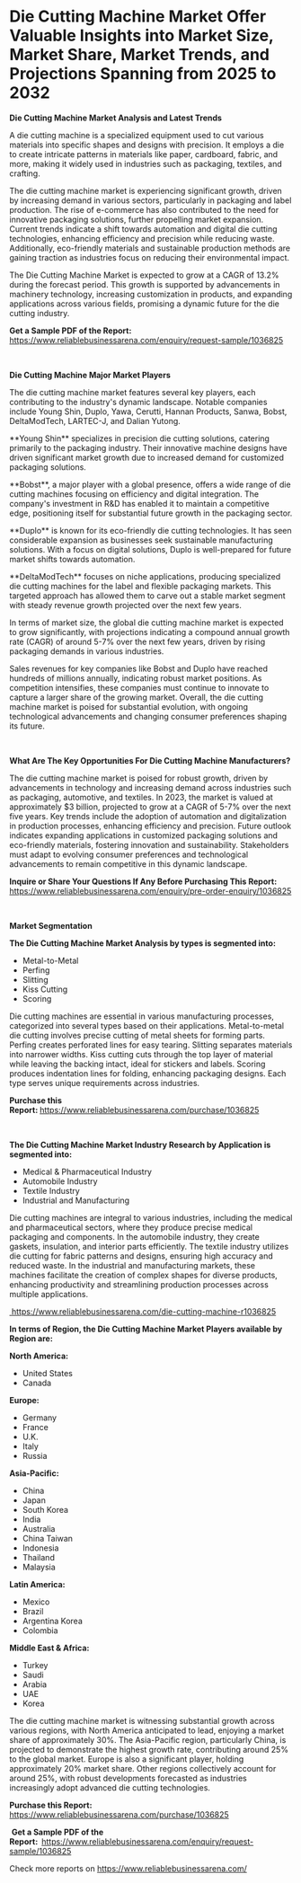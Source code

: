 <p><h1>Die Cutting Machine Market Offer Valuable Insights into Market Size, Market Share, Market Trends, and Projections Spanning from 2025 to 2032</h1></p><p><strong>Die Cutting Machine Market Analysis and Latest Trends</strong></p>
<p><p>A die cutting machine is a specialized equipment used to cut various materials into specific shapes and designs with precision. It employs a die to create intricate patterns in materials like paper, cardboard, fabric, and more, making it widely used in industries such as packaging, textiles, and crafting.</p><p>The die cutting machine market is experiencing significant growth, driven by increasing demand in various sectors, particularly in packaging and label production. The rise of e-commerce has also contributed to the need for innovative packaging solutions, further propelling market expansion. Current trends indicate a shift towards automation and digital die cutting technologies, enhancing efficiency and precision while reducing waste. Additionally, eco-friendly materials and sustainable production methods are gaining traction as industries focus on reducing their environmental impact.</p><p>The Die Cutting Machine Market is expected to grow at a CAGR of 13.2% during the forecast period. This growth is supported by advancements in machinery technology, increasing customization in products, and expanding applications across various fields, promising a dynamic future for the die cutting industry.</p></p>
<p><strong>Get a Sample PDF of the Report:&nbsp;</strong> <a href="https://www.reliablebusinessarena.com/enquiry/request-sample/1036825?utm_campaign=3173&utm_medium=2&utm_source=Github&utm_content=ia&utm_term=21032025&utm_id=die-cutting-machine">https://www.reliablebusinessarena.com/enquiry/request-sample/1036825</a></p>
<p>&nbsp;</p>
<p><strong>Die Cutting Machine Major Market Players</strong></p>
<p><p>The die cutting machine market features several key players, each contributing to the industry's dynamic landscape. Notable companies include Young Shin, Duplo, Yawa, Cerutti, Hannan Products, Sanwa, Bobst, DeltaModTech, LARTEC-J, and Dalian Yutong.</p><p>**Young Shin** specializes in precision die cutting solutions, catering primarily to the packaging industry. Their innovative machine designs have driven significant market growth due to increased demand for customized packaging solutions. </p><p>**Bobst**, a major player with a global presence, offers a wide range of die cutting machines focusing on efficiency and digital integration. The company's investment in R&D has enabled it to maintain a competitive edge, positioning itself for substantial future growth in the packaging sector.</p><p>**Duplo** is known for its eco-friendly die cutting technologies. It has seen considerable expansion as businesses seek sustainable manufacturing solutions. With a focus on digital solutions, Duplo is well-prepared for future market shifts towards automation.</p><p>**DeltaModTech** focuses on niche applications, producing specialized die cutting machines for the label and flexible packaging markets. This targeted approach has allowed them to carve out a stable market segment with steady revenue growth projected over the next few years.</p><p>In terms of market size, the global die cutting machine market is expected to grow significantly, with projections indicating a compound annual growth rate (CAGR) of around 5-7% over the next few years, driven by rising packaging demands in various industries. </p><p>Sales revenues for key companies like Bobst and Duplo have reached hundreds of millions annually, indicating robust market positions. As competition intensifies, these companies must continue to innovate to capture a larger share of the growing market. Overall, the die cutting machine market is poised for substantial evolution, with ongoing technological advancements and changing consumer preferences shaping its future.</p></p>
<p>&nbsp;</p>
<p><strong>What Are The Key Opportunities For Die Cutting Machine Manufacturers?</strong></p>
<p><p>The die cutting machine market is poised for robust growth, driven by advancements in technology and increasing demand across industries such as packaging, automotive, and textiles. In 2023, the market is valued at approximately $3 billion, projected to grow at a CAGR of 5-7% over the next five years. Key trends include the adoption of automation and digitalization in production processes, enhancing efficiency and precision. Future outlook indicates expanding applications in customized packaging solutions and eco-friendly materials, fostering innovation and sustainability. Stakeholders must adapt to evolving consumer preferences and technological advancements to remain competitive in this dynamic landscape.</p></p>
<p><strong>Inquire or Share Your Questions If Any Before Purchasing This Report:</strong> <a href="https://www.reliablebusinessarena.com/enquiry/pre-order-enquiry/1036825?utm_campaign=3173&utm_medium=2&utm_source=Github&utm_content=ia&utm_term=21032025&utm_id=die-cutting-machine">https://www.reliablebusinessarena.com/enquiry/pre-order-enquiry/1036825</a></p>
<p>&nbsp;</p>
<p><strong>Market Segmentation</strong></p>
<p><strong>The Die Cutting Machine Market Analysis by types is segmented into:</strong></p>
<p><ul><li>Metal-to-Metal</li><li>Perfing</li><li>Slitting</li><li>Kiss Cutting</li><li>Scoring</li></ul></p>
<p><p>Die cutting machines are essential in various manufacturing processes, categorized into several types based on their applications. Metal-to-metal die cutting involves precise cutting of metal sheets for forming parts. Perfing creates perforated lines for easy tearing. Slitting separates materials into narrower widths. Kiss cutting cuts through the top layer of material while leaving the backing intact, ideal for stickers and labels. Scoring produces indentation lines for folding, enhancing packaging designs. Each type serves unique requirements across industries.</p></p>
<p><strong>Purchase this Report:&nbsp;</strong><a href="https://www.reliablebusinessarena.com/purchase/1036825?utm_campaign=3173&utm_medium=2&utm_source=Github&utm_content=ia&utm_term=21032025&utm_id=die-cutting-machine">https://www.reliablebusinessarena.com/purchase/1036825</a></p>
<p>&nbsp;</p>
<p><strong>The Die Cutting Machine Market Industry Research by Application is segmented into:</strong></p>
<p><ul><li>Medical & Pharmaceutical Industry</li><li>Automobile Industry</li><li>Textile Industry</li><li>Industrial and Manufacturing</li></ul></p>
<p><p>Die cutting machines are integral to various industries, including the medical and pharmaceutical sectors, where they produce precise medical packaging and components. In the automobile industry, they create gaskets, insulation, and interior parts efficiently. The textile industry utilizes die cutting for fabric patterns and designs, ensuring high accuracy and reduced waste. In the industrial and manufacturing markets, these machines facilitate the creation of complex shapes for diverse products, enhancing productivity and streamlining production processes across multiple applications.</p></p>
<p><a href="https://www.reliablebusinessarena.com/die-cutting-machine-r1036825?utm_campaign=3173&utm_medium=2&utm_source=Github&utm_content=ia&utm_term=21032025&utm_id=die-cutting-machine">&nbsp;https://www.reliablebusinessarena.com/die-cutting-machine-r1036825</a></p>
<p><strong>In terms of Region, the Die Cutting Machine Market Players available by Region are:</strong></p>
<p>
    <p> <strong> North America: </strong>
        <ul>
            <li>United States</li>
            <li>Canada</li>
        </ul>
        </p> 
    <p> <strong> Europe: </strong>
        <ul>
            <li>Germany</li>
            <li>France</li>
            <li>U.K.</li>
            <li>Italy</li>
            <li>Russia</li>
        </ul>
        </p> 
    <p> <strong> Asia-Pacific: </strong>
        <ul>
            <li>China</li>
            <li>Japan</li>
            <li>South Korea</li>
            <li>India</li>
            <li>Australia</li>
            <li>China Taiwan</li>
            <li>Indonesia</li>
            <li>Thailand</li>
            <li>Malaysia</li>
        </ul>
        </p> 
    <p> <strong> Latin America: </strong>
        <ul>
            <li>Mexico</li>
            <li>Brazil</li>
            <li>Argentina Korea</li>
            <li>Colombia</li>
        </ul>
        </p> 
    <p> <strong> Middle East & Africa: </strong>
        <ul>
            <li>Turkey</li>
            <li>Saudi</li>
            <li>Arabia</li>
            <li>UAE</li>
            <li>Korea</li>
        </ul>
    </p>
    </p>
<p><p>The die cutting machine market is witnessing substantial growth across various regions, with North America anticipated to lead, enjoying a market share of approximately 30%. The Asia-Pacific region, particularly China, is projected to demonstrate the highest growth rate, contributing around 25% to the global market. Europe is also a significant player, holding approximately 20% market share. Other regions collectively account for around 25%, with robust developments forecasted as industries increasingly adopt advanced die cutting technologies.</p></p>
<p><strong>Purchase this Report: </strong><a href="https://www.reliablebusinessarena.com/purchase/1036825?utm_campaign=3173&utm_medium=2&utm_source=Github&utm_content=ia&utm_term=21032025&utm_id=die-cutting-machine">https://www.reliablebusinessarena.com/purchase/1036825</a></p>
<p>&nbsp;<strong>Get a Sample PDF of the Report:&nbsp;&nbsp;</strong><a href="https://www.reliablebusinessarena.com/enquiry/request-sample/1036825?utm_campaign=3173&utm_medium=2&utm_source=Github&utm_content=ia&utm_term=21032025&utm_id=die-cutting-machine">https://www.reliablebusinessarena.com/enquiry/request-sample/1036825</a></p>
<p><strong></strong></p>
<p>Check more reports on <a href="https://www.reliablebusinessarena.com/?utm_campaign=3173&utm_medium=2&utm_source=Github&utm_content=ia&utm_term=21032025&utm_id=die-cutting-machine">https://www.reliablebusinessarena.com/</a></p>